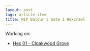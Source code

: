 ```yaml
---
layout: post
tags: article item
title: WIP Baldur's Gate 1 Hexcrawl
---
```


Working on:

- [Hex 01 - Cloakwood Grove](/pages/BaldurHex/01-CloakwoodGrove)
